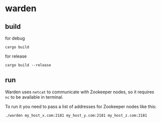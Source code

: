 # warden

## build

for debug
```
cargo build
```

for release
```
cargo build --release
```

## run

Warden uses `netcat` to communicate with Zookeeper nodes, so it requires `nc` to be available in terminal.

To run it you need to pass a list of addresses for Zookeeper nodes like this:
```
./warden my_host_x.com:2181 my_host_y.com:2181 my_host_z.com:2181
```
